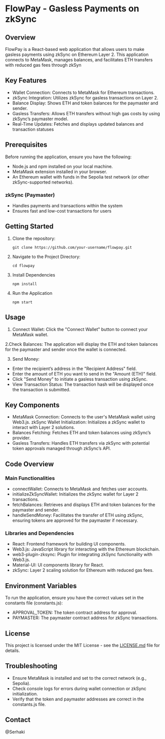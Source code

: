 # FlowPay - Gasless Payments on zkSync

## Overview

FlowPay is a React-based web application that allows users to make gasless payments using zkSync on Ethereum Layer 2. This application connects to MetaMask, manages balances, and facilitates ETH transfers with reduced gas fees through zkSyn

## Key Features

- Wallet Connection: Connects to MetaMask for Ethereum transactions.
- zkSync Integration: Utilizes zkSync for gasless transactions on Layer 2.
- Balance Display: Shows ETH and token balances for the paymaster and sender.
- Gasless Transfers: Allows ETH transfers without high gas costs by using zkSync’s paymaster model.
- Real-Time Updates: Fetches and displays updated balances and transaction statuses

## Prerequisites

Before running the application, ensure you have the following:
- Node.js and npm installed on your local machine.
- MetaMask extension installed in your browser.
- An Ethereum wallet with funds in the Sepolia test network (or other zkSync-supported networks).


### zkSync (Paymaster)
- Handles payments and transactions within the system
- Ensures fast and low-cost transactions for users


## Getting Started

1. Clone the repository:
   ```
   git clone https://github.com/your-username/flowpay.git
   ```

2. Navigate to the Project Directory:
   ```
   cd flowpay

   ```

3. Install Dependencies
   ```
   npm install
   ```

4. Run the Application
   ```
   npm start
   ```

## Usage

1. Connect Wallet: Click the "Connect Wallet" button to connect your MetaMask wallet.

2.Check Balances: The application will display the ETH and token balances for the paymaster and sender once the wallet is connected.

3. Send Money:

- Enter the recipient’s address in the "Recipient Address" field.
- Enter the amount of ETH you want to send in the "Amount (ETH)" field.
- Click "Send Money" to initiate a gasless transaction using zkSync.
- View Transaction Status: The transaction hash will be displayed once the transaction is submitted.

## Key Components
- MetaMask Connection: Connects to the user's MetaMask wallet using Web3.js.
zkSync Wallet Initialization: Initializes a zkSync wallet to interact with Layer 2 solutions.
- Balances Fetching: Fetches ETH and token balances using zkSync’s provider.
- Gasless Transfers: Handles ETH transfers via zkSync with potential token approvals managed through zkSync’s API.

## Code Overview

### Main Functionalities
- connectWallet: Connects to MetaMask and fetches user accounts.
- initializeZkSyncWallet: Initializes the zkSync wallet for Layer 2 transactions.
- fetchBalances: Retrieves and displays ETH and token balances for the paymaster and sender.
- handleSendMoney: Facilitates the transfer of ETH using zkSync, ensuring tokens are approved for the paymaster if necessary.
  
### Libraries and Dependencies
- React: Frontend framework for building UI components.
- Web3.js: JavaScript library for interacting with the Ethereum blockchain.
- web3-plugin-zksync: Plugin for integrating zkSync functionality with Web3.js.
- Material-UI: UI components library for React.
- zkSync: Layer 2 scaling solution for Ethereum with reduced gas fees.
  
## Environment Variables
To run the application, ensure you have the correct values set in the constants file (constants.js):
- APPROVAL_TOKEN: The token contract address for approval.
- PAYMASTER: The paymaster contract address for zkSync transactions.

## License
This project is licensed under the MIT License - see the [LICENSE.md](LICENSE.md) file for details.

## Troubleshooting

- Ensure MetaMask is installed and set to the correct network (e.g., Sepolia).
- Check console logs for errors during wallet connection or zkSync initialization.
- Verify that the token and paymaster addresses are correct in the constants.js file.

## Contact

@Serhaki
